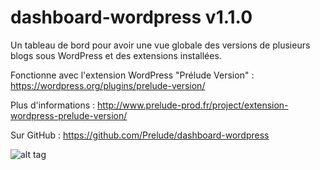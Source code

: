 # dashboard-wordpress v1.1.0
Un tableau de bord pour avoir une vue globale des versions de plusieurs blogs sous WordPress et des extensions installées.

Fonctionne avec l'extension WordPress "Prélude Version" : https://wordpress.org/plugins/prelude-version/

Plus d'informations : http://www.prelude-prod.fr/project/extension-wordpress-prelude-version/

Sur GitHub : https://github.com/Prelude/dashboard-wordpress


![alt tag](http://www.prelude-prod.fr/wp-content/uploads/2015/12/blog-1.png)
